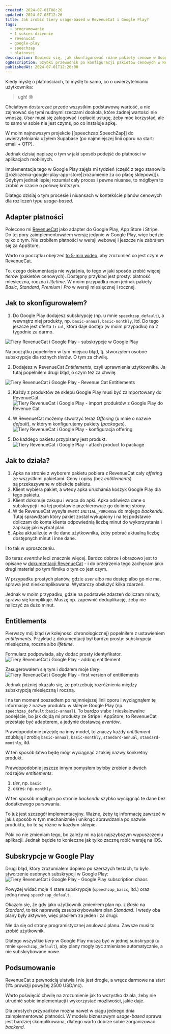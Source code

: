 ```yaml
---
created: 2024-07-01T08:26
updated: 2024-07-05T12:26
title: Jak zrobić tiery usage-based w RevenueCat i Google Play?
tags:
  - programowanie
  - 1-sukces-dziennie
  - revenucat
  - google-play
  - speechzap
  - platnosci
description: Dowiedz się, jak skonfigurować różne pakiety cenowe w Google Play i RevenueCat dla aplikacji mobilnych. W artykule znajdziesz wskazówki dotyczące dodawania subskrypcji, produktów i entitlements, a także uniknięcia typowych błędów. RevenueCat ułatwia zarządzanie subskrypcjami i optymalizuje proces płatności, wspierając Google Play, App Store i Stripe.
ogDescription: Szybki przewodnik po konfiguracji pakietów cenowych w RevenueCat i Google Play dla aplikacji mobilnych. Uniknij typowych błędów i zoptymalizuj proces płatności.
publishedAt: 2024-07-01T12:26:00
---
```

Kiedy myślę o płatnościach, to myślę to samo, co o uwierzytelnianiu użytkownika:
> ugh! 😢

Chciałbym dostarczać przede wszystkim podstawową wartość, a nie zajmować się tymi nudnymi rzeczami dookoła, które żadnej wartości nie wnoszą. *User* musi się zalogować i opłacić usługę, żeby móc korzystać, ale to samo w sobie nie jest czymś, po co instaluje apkę.

W moim najnowszym projekcie [[speechzap|SpeechZap]] do uwierzytelniania użyłem Supabase (po najmniejszej linii oporu na start: email + OTP). 

Jednak dzisiaj napiszę o tym w jaki sposób podejść do płatności w aplikacjach mobilnych.

Implementacja tego w Google Play zajęła mi tydzień (część z tego stanowiło [[rozliczenia-google-play-app-store|zrozumienie za co płacę sklepowi]]). Gdybym jednak lepiej rozumiał cały proces i pewne niuanse, to mógłbym to zrobić w czasie o połowę krótszym.

Dlatego dzisiaj o tym procesie i niuansach w kontekście planów cenowych dla rozliczeń typu *usage-based*.
## Adapter płatności

Polecono mi [RevenueCat](https://www.revenuecat.com/) jako adapter do Google Play, App Store i Stripe. Do tej pory zaimplementowałem wersję jedynie w Google Play, więc będzie tylko o tym. Nie zrobiłem płatności w wersji webowej i jeszcze nie zabrałem się za AppStore.

Warto na początku obejrzeć [to 5-min wideo](https://www.youtube.com/watch?v=QxHeZiW4KCA), aby zrozumieć co jest czym w RevenueCat.

To, czego dokumentacja nie wyjaśnia, to tego w jaki sposób zrobić więcej *tierów* (pakietów cenowych). Dostępny przykład jest prosty: płatność miesięczna, roczna i *lifetime*. W moim przypadku mam jednak pakiety *Basic*, *Standard*, *Premium* i *Pro* w wersji miesięcznej i rocznej.
## Jak to skonfigurowałem?

1. Do Google Play dodajesz subskrypcję (np. u mnie `speechzap_default`), a wewnątrz niej produkty, np. `basic-annual`, `basic-monthly`, itd. Do tego jeszcze jest oferta `trial`, która daje dostęp (w moim przypadku) na 2 tygodnie za darmo.

![Tiery RevenueCat i Google Play - subskrypcje w Google Play](./tiery-revenuecat-i-google-play-subskrypcje-w-google-play.png)

Na początku popełniłem w tym miejscu błąd, tj. stworzyłem osobne subskrypcje dla różnych *tierów*. O tym za chwilę.

2. Dodajesz w RevenueCat *Entitlements*, czyli uprawnienia użytkownika. Ja tutaj popełniłem drugi błąd, o czym też za chwilę.

![Tiery RevenueCat i Google Play - Revenue Cat Entitlements](./tiery-revenuecat-i-google-play-revenue-cat-entitlements.png)

3. Każdy z produktów ze sklepu Google Play musi być zaimportowany do RevenueCat.
![Tiery RevenueCat i Google Play - import produktów z Google Play do Revenue Cat](./tiery-revenuecat-i-google-play-import-produkt-w-z-google-play-do-revenue-cat.png)

4. W RevenueCat możemy stworzyć teraz *Offering* (u mnie o nazwie *default*), w którym konfigurujemy pakiety (*packages*).
![Tiery RevenueCat i Google Play - konfiguracja offering](./tiery-revenuecat-i-google-play-konfiguracja-offering.png)

5. Do każdego pakietu przypisany jest produkt.
 ![Tiery RevenueCat i Google Play - attach product to package](./tiery-revenuecat-i-google-play-attach-product-to-package.png)

## Jak to działa?

1. Apka na stronie z wyborem pakietu pobiera z RevenueCat cały *offering* ze wszystkimi pakietami. Ceny i opisy (bez *entitlements*) są przekazywane w obiekcie pakietu.
2. Klient wybiera pakiet, a wtedy apka uruchamia koszyk Google Play dla tego pakietu.
3. Klient dokonuje zakupu i wraca do apki. Apka odświeża dane o subskrypcji i na tej podstawie przekierowuje go do innej strony.
4. W tle RevenueCat wysyła *event* `INITIAL_PURCHASE` do mojego *backendu*. Tutaj sprawdzam który pakiet został wykupiony i na tej podstawie doliczam do konta klienta odpowiednią liczbę minut do wykorzystania i zapisuję jaki wybrał plan.
5. Apka aktualizuje w tle dane użytkownika, żeby pobrać aktualną liczbę dostępnych minut i inne dane.

I to tak w uproszczeniu.

Bo teraz *eventów* leci znacznie więcej. Bardzo dobrze i obrazowo jest to opisane w [dokumentacji RevenueCat](https://www.revenuecat.com/docs/integrations/webhooks/event-flows) - i do przejrzenia tego zachęcam jako drugi materiał po tym filmiku o tym co jest czym.

W przypadku prostych planów, gdzie *user* albo ma dostęp albo go nie ma, sprawa jest nieskomplikowana. Wystarczy obsłużyć kilka zdarzeń.

Jednak w moim przypadku, gdzie na podstawie zdarzeń doliczam minuty, sprawa się komplikuje. Muszę np. zapewnić deduplikację, żeby nie naliczyć za dużo minut.
## Entitlements

Pierwszy mój błąd (w kolejności chronologicznej) popełniłem z ustawieniem *entitlements*. Przykład z dokumentacji był bardzo prosty: subskrypcja miesięczna, roczna albo *lifetime*.

Formularz podpowiada, aby dodać prosty identyfikator.
![Tiery RevenueCat i Google Play - adding entitlement](./tiery-revenuecat-i-google-play-adding-entitlement.png)

Zasugerowałem się tym i dodałem moje *tiery*: 
![Tiery RevenueCat i Google Play - first version of entitlements](./tiery-revenuecat-i-google-play-first-version-of-entitlements.png)

Jednak później okazało się, że potrzebuję rozróżnienia między subskrypcją miesięczną i roczną.

I na ten moment poszedłem po najmniejszej linii oporu i wyciągnąłem tę informację z nazwy produktu w sklepie Google Play (np. `speechzap_default:basic-annual`). To bardzo słabe i nieskalowalne podejście, bo jak dojdą mi produkty ze Stripe i AppStore, to RevenueCat przestaje być adapterem, a jedynie dostawcą *eventów*.

Prawdopodobnie przejdę na inny model, to znaczy każdy *entitlement* zdubluję i zrobię `basic-annual`, `basic-monthly`, `standard-annual`, `standard-monthly`, itd.

W ten sposób łatwo będę mógł wyciągnąć z takiej nazwy konkretny produkt.

Prawdopodobnie jeszcze innym pomysłem byłoby zrobienie dwóch rodzajów *entitlements*:
1. *tier*, np. `basic`
2. okres: np. `monthly`. 

W ten sposób mógłbym po stronie *backendu* szybko wyciągnąć te dane bez dodatkowego parsowania. 

To już jest szczegół implementacyjny. Ważne, żeby tę informację zawrzeć w jakiś sposób w tym mechanizmie i uniknąć sprawdzania po nazwie produktu, bo te są różne w każdym sklepie.

Póki co nie zmieniam tego, bo zależy mi na jak najszybszym wypuszczeniu aplikacji. Jednak będzie to konieczne jak tylko zacznę robić wersję na iOS.
## Subskrypcje w Google Play

Drugi błąd, który zrozumiałem dopiero po szerszych testach, to było stworzenie osobnych subskrypcji w Google Play:
![Tiery RevenueCat i Google Play - Google Play subscription chaos](./tiery-revenuecat-i-google-play-google-play-subscription-chaos.png)

Powyżej widać moje 4 stare subskrypcje (`speechzap_basic`, itd.) oraz jedną nową `speechzap_default`.

Okazało się, że gdy jako użytkownik zmieniłem plan np. z *Basic* na *Stardard*, to tak naprawdę zasubskrybowałem plan *Standard*. I wtedy oba plany były aktywne, więc płaciłem za jeden i za drugi.

Nie da się od strony programistycznej anulować planu. Zawsze musi to zrobić użytkownik.

Dlatego wszystkie *tiery* w Google Play muszą być w jednej subskrypcji (u mnie `speechzap_default`), aby plany mogły być zmieniane automatycznie, a nie subskrybowane nowe.
## Podsumowanie

RevenueCat z pewnością ułatwia i nie jest drogie, a wręcz darmowe na start (1% prowizji powyżej 2500 USD/mc).

Warto poświęcić chwilę na zrozumienie jak to wszystko działa, żeby nie utrudnić sobie implementacji i wykorzystać możliwości, jakie daje.

Dla prostych przypadków można nawet w ciągu jednego dnia zaimplementować płatności. W modelu biznesowym *usage-based* sprawa jest bardziej skomplikowana, dlatego warto dobrze sobie zorganizować *backend*.